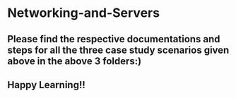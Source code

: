 # Networking-and-Servers

## Please find the respective documentations and steps for all the three case study scenarios given above in the above 3 folders:)

## Happy Learning!!
